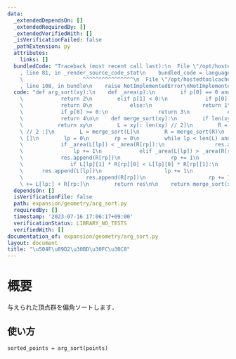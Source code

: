 ```yaml
---
data:
  _extendedDependsOn: []
  _extendedRequiredBy: []
  _extendedVerifiedWith: []
  _isVerificationFailed: false
  _pathExtension: py
  attributes:
    links: []
  bundledCode: "Traceback (most recent call last):\n  File \"/opt/hostedtoolcache/Python/3.11.4/x64/lib/python3.11/site-packages/onlinejudge_verify/documentation/build.py\"\
    , line 81, in _render_source_code_stat\n    bundled_code = language.bundle(\n\
    \                   ^^^^^^^^^^^^^^^^\n  File \"/opt/hostedtoolcache/Python/3.11.4/x64/lib/python3.11/site-packages/onlinejudge_verify/languages/python.py\"\
    , line 108, in bundle\n    raise NotImplementedError\nNotImplementedError\n"
  code: "def arg_sort(xy):\n    def _area(p):\n        if p[0] == 0 and p[1] == 0:\n\
    \            return 2\n        elif p[1] < 0:\n            if p[0] < 0:\n    \
    \            return 0\n            else:\n                return 1\n        else:\n\
    \            if p[0] >= 0:\n                return 3\n            else:\n    \
    \            return 4\n\n    def merge_sort(xy):\n        if len(xy) <= 1:\n \
    \           return xy\n        L = xy[: len(xy) // 2]\n        R = xy[len(xy)\
    \ // 2 :]\n        L = merge_sort(L)\n        R = merge_sort(R)\n        res =\
    \ []\n        lp = 0\n        rp = 0\n        while lp < len(L) and rp < len(R):\n\
    \            if _area(L[lp]) < _area(R[rp]):\n                res.append(L[lp])\n\
    \                lp += 1\n            elif _area(L[lp]) > _area(R[rp]):\n    \
    \            res.append(R[rp])\n                rp += 1\n            else:\n \
    \               if L[lp][1] * R[rp][0] < L[lp][0] * R[rp][1]:\n              \
    \      res.append(L[lp])\n                    lp += 1\n                else:\n\
    \                    res.append(R[rp])\n                    rp += 1\n        res\
    \ += L[lp:] + R[rp:]\n        return res\n\n    return merge_sort(xy)\n"
  dependsOn: []
  isVerificationFile: false
  path: expansion/geometry/arg_sort.py
  requiredBy: []
  timestamp: '2023-07-16 17:06:17+09:00'
  verificationStatus: LIBRARY_NO_TESTS
  verifiedWith: []
documentation_of: expansion/geometry/arg_sort.py
layout: document
title: "\u504F\u89D2\u30BD\u30FC\u30C8"
---
```


# 概要
与えられた頂点群を偏角ソートします．

## 使い方

```
sorted_points = arg_sort(points)
```
